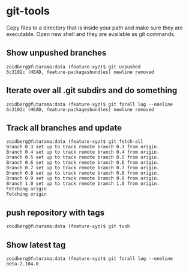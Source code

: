 # git-tools

Copy files to a directory that is inside your path and make sure they are executable. Open new shell and they are available as git commands.

## Show unpushed branches

    zoidberg@futurama:data (feature-xyz)$ git unpushed
    6c3102c (HEAD, feature-packagesbundles) newline removed

## Iterate over all .git subdirs and do something

    zoidberg@futurama:data (feature-xyz)$ git forall log --oneline
    6c3102c (HEAD, feature-packagesbundles) newline removed

## Track all branches and update

    zoidberg@futurama:data (feature-xyz)$ git fetch-all
    Branch 0.3 set up to track remote branch 0.3 from origin.
    Branch 0.4 set up to track remote branch 0.4 from origin.
    Branch 0.5 set up to track remote branch 0.5 from origin.
    Branch 0.6 set up to track remote branch 0.6 from origin.
    Branch 0.7 set up to track remote branch 0.7 from origin.
    Branch 0.8 set up to track remote branch 0.8 from origin.
    Branch 0.9 set up to track remote branch 0.9 from origin.
    Branch 1.0 set up to track remote branch 1.0 from origin.
    Fetching origin
    Fetching origin
    
## push repository with tags

    zoidberg@futurama:data (feature-xyz)$ git tush
    
## Show latest tag

    zoidberg@futurama:data (feature-xyz)$ git forall log --oneline
    beta-2.104.0
